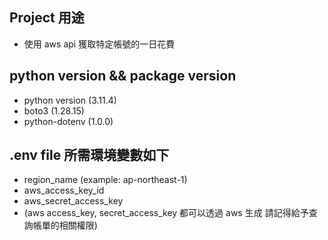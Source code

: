 ## Project 用途
-  使用 aws api 獲取特定帳號的一日花費

## python version && package version
- python version (3.11.4)
- boto3 (1.28.15)
- python-dotenv (1.0.0)

## .env file 所需環境變數如下
- region_name (example: ap-northeast-1)
- aws_access_key_id
- aws_secret_access_key
- (aws access_key, secret_access_key 都可以透過 aws 生成 請記得給予查詢帳單的相關權限)